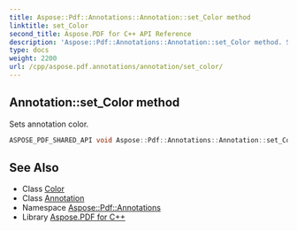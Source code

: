 ```yaml
---
title: Aspose::Pdf::Annotations::Annotation::set_Color method
linktitle: set_Color
second_title: Aspose.PDF for C++ API Reference
description: 'Aspose::Pdf::Annotations::Annotation::set_Color method. Sets annotation color in C++.'
type: docs
weight: 2200
url: /cpp/aspose.pdf.annotations/annotation/set_color/
---
```

## Annotation::set_Color method


Sets annotation color.

```cpp
ASPOSE_PDF_SHARED_API void Aspose::Pdf::Annotations::Annotation::set_Color(System::SharedPtr<Aspose::Pdf::Color> value)
```

## See Also

* Class [Color](../../../aspose.pdf/color/)
* Class [Annotation](../)
* Namespace [Aspose::Pdf::Annotations](../../)
* Library [Aspose.PDF for C++](../../../)
